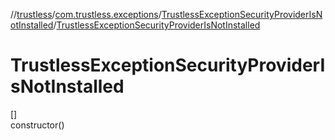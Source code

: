 //[trustless](../../../index.md)/[com.trustless.exceptions](../index.md)/[TrustlessExceptionSecurityProviderIsNotInstalled](index.md)/[TrustlessExceptionSecurityProviderIsNotInstalled](-trustless-exception-security-provider-is-not-installed.md)

# TrustlessExceptionSecurityProviderIsNotInstalled

[]\
constructor()
